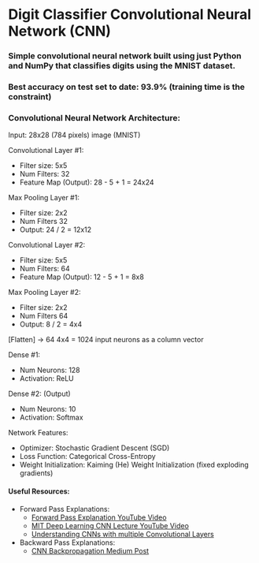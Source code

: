 # Digit Classifier Convolutional Neural Network (CNN)

### Simple convolutional neural network built using just Python and NumPy that classifies digits using the MNIST dataset. 

### Best accuracy on test set to date: 93.9% (training time is the constraint)

### Convolutional Neural Network Architecture:

Input: 28x28 (784 pixels) image (MNIST)

Convolutional Layer #1:
 - Filter size: 5x5
 - Num Filters: 32
 - Feature Map (Output): 28 - 5 + 1 = 24x24
 
Max Pooling Layer #1:
 - Filter size: 2x2
 - Num Filters 32
 - Output: 24 / 2 = 12x12

Convolutional Layer #2:
 - Filter size: 5x5
 - Num Filters: 64
 - Feature Map (Output): 12 - 5 + 1 = 8x8

Max Pooling Layer #2:
 - Filter size: 2x2
 - Num Filters 64
 - Output: 8 / 2 = 4x4

[Flatten] -> 64 4x4 = 1024 input neurons as a column vector

Dense #1:
 - Num Neurons: 128
 - Activation: ReLU
 
Dense #2: (Output)
 - Num Neurons: 10
 - Activation: Softmax

Network Features:
 - Optimizer: Stochastic Gradient Descent (SGD)
 - Loss Function: Categorical Cross-Entropy
 - Weight Initialization: Kaiming (He) Weight Initialization (fixed exploding gradients)


#### Useful Resources:
 - Forward Pass Explanations:
   - [Forward Pass Explanation YouTube Video](https://youtu.be/HGwBXDKFk9I)
   - [MIT Deep Learning CNN Lecture YouTube Video](https://youtu.be/NmLK_WQBxB4)
   - [Understanding CNNs with multiple Convolutional Layers](https://youtu.be/VF4BDE7uqY0)
 - Backward Pass Explanations:
   - [CNN Backpropagation Medium Post](https://pavisj.medium.com/convolutions-and-backpropagations-46026a8f5d2c)